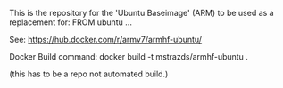 This is the repository for the 'Ubuntu Baseimage' (ARM) to be used as a replacement
for: FROM ubuntu ...

See: https://hub.docker.com/r/armv7/armhf-ubuntu/

Docker Build command:
docker build -t mstrazds/armhf-ubuntu .

(this has to be a repo not automated build.)
